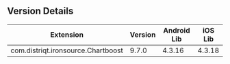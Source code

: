 ## Version Details

| Extension | Version | Android Lib | iOS Lib |
| --- | --- | --- | --- |
| com.distriqt.ironsource.Chartboost | 9.7.0 | 4.3.16 | 4.3.18 |
